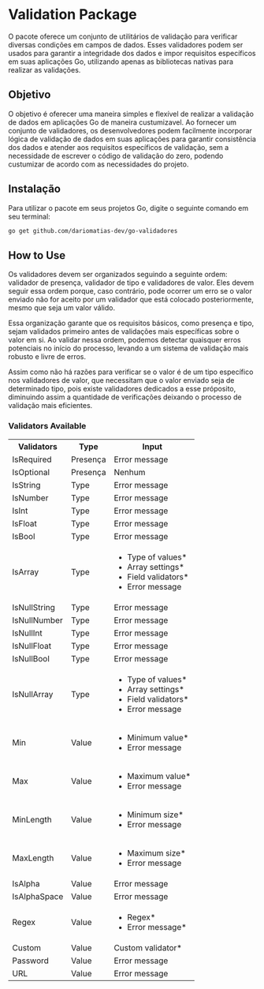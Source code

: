 # Validation Package

O pacote oferece um conjunto de utilitários de validação para verificar diversas condições em campos de dados. Esses validadores podem ser usados para garantir a integridade dos dados e impor requisitos específicos em suas aplicações Go, utilizando apenas as bibliotecas nativas para realizar as validações.

## Objetivo

O objetivo é oferecer uma maneira simples e flexível de realizar a validação de dados em aplicações Go de maneira custumizavel. Ao fornecer um conjunto de validadores, os desenvolvedores podem facilmente incorporar lógica de validação de dados em suas aplicações para garantir consistência dos dados e atender aos requisitos específicos de validação, sem a necessidade de escrever o código de validação do zero, podendo custumizar de acordo com as necessidades do projeto.

## Instalação

Para utilizar o pacote em seus projetos Go, digite o seguinte comando em seu terminal:

```bash
go get github.com/dariomatias-dev/go-validadores
```

## How to Use

Os validadores devem ser organizados seguindo a seguinte ordem: validador de presença, validador de tipo e validadores de valor. Eles devem seguir essa ordem porque, caso contrário, pode ocorrer um erro se o valor enviado não for aceito por um validador que está colocado posteriormente, mesmo que seja um valor válido.

Essa organização garante que os requisitos básicos, como presença e tipo, sejam validados primeiro antes de validações mais específicas sobre o valor em si. Ao validar nessa ordem, podemos detectar quaisquer erros potenciais no início do processo, levando a um sistema de validação mais robusto e livre de erros.

Assim como não há razões para verificar se o valor é de um tipo específico nos validadores de valor, que necessitam que o valor enviado seja de determinado tipo, pois existe validadores dedicados a esse próposito, diminuindo assim a quantidade de verificações deixando o processo de validação mais eficientes.

### Validators Available

<table>
    <tr>
        <th>Validators</th>
        <th>Type</th>
        <th>Input</th>
    </tr>
    <tr>
        <td>IsRequired</td>
        <td>Presença</td>
        <td>Error message</td>
    </tr>
    <tr>
        <td>IsOptional</td>
        <td>Presença</td>
        <td>Nenhum</td>
    </tr>
    <tr>
        <td>IsString</td>
        <td>Type</td>
        <td>Error message</td>
    </tr>
    <tr>
        <td>IsNumber</td>
        <td>Type</td>
        <td>Error message</td>
    </tr>
    <tr>
        <td>IsInt</td>
        <td>Type</td>
        <td>Error message</td>
    </tr>
    <tr>
        <td>IsFloat</td>
        <td>Type</td>
        <td>Error message</td>
    </tr>
    <tr>
        <td>IsBool</td>
        <td>Type</td>
        <td>Error message</td>
    </tr>
    <tr>
        <td>IsArray</td>
        <td>Type</td>
        <td>
            <ul>
                <li>Type of values*</li>
                <li>Array settings*</li>
                <li>Field validators*</li>
                <li>Error message</li>
            </ul>
        </td>
    </tr>
    <tr>
        <td>IsNullString</td>
        <td>Type</td>
        <td>Error message</td>
    </tr>
    <tr>
        <td>IsNullNumber</td>
        <td>Type</td>
        <td>Error message</td>
    </tr>
    <tr>
        <td>IsNullInt</td>
        <td>Type</td>
        <td>Error message</td>
    </tr>
    <tr>
        <td>IsNullFloat</td>
        <td>Type</td>
        <td>Error message</td>
    </tr>
    <tr>
        <td>IsNullBool</td>
        <td>Type</td>
        <td>Error message</td>
    </tr>
    <tr>
        <td>IsNullArray</td>
        <td>Type</td>
        <td>
            <ul>
                <li>Type of values*</li>
                <li>Array settings*</li>
                <li>Field validators*</li>
                <li>Error message</li>
            </ul>
        </td>
    </tr>
    <tr>
        <td>Min</td>
        <td>Value</td>
        <td>
            <ul>
                <li>Minimum value*</li>
                <li>Error message</li>
            </ul>
        </td>
    </tr>
    <tr>
        <td>Max</td>
        <td>Value</td>
        <td>
            <ul>
                <li>Maximum value*</li>
                <li>Error message</li>
            </ul>
        </td>
    </tr>
    <tr>
        <td>MinLength</td>
        <td>Value</td>
        <td>
            <ul>
                <li>Minimum size*</li>
                <li>Error message</li>
            </ul>
        </td>
    </tr>
    <tr>
        <td>MaxLength</td>
        <td>Value</td>
        <td>
            <ul>
                <li>Maximum size*</li>
                <li>Error message</li>
            </ul>
        </td>
    </tr>
    <tr>
        <td>IsAlpha</td>
        <td>Value</td>
        <td>Error message</td>
    </tr>
    <tr>
        <td>IsAlphaSpace</td>
        <td>Value</td>
        <td>Error message</td>
    </tr>
    <tr>
        <td>Regex</td>
        <td>Value</td>
        <td>
            <ul>
                <li>Regex*</li>
                <li>Error message*</li>
            </ul>
        </td>
    </tr>
    <tr>
        <td>Custom</td>
        <td>Value</td>
        <td>Custom validator*</td>
    </tr>
    <tr>
        <td>Password</td>
        <td>Value</td>
        <td>Error message</td>
    </tr>
    <tr>
        <td>URL</td>
        <td>Value</td>
        <td>Error message</td>
    </tr>
</table>
